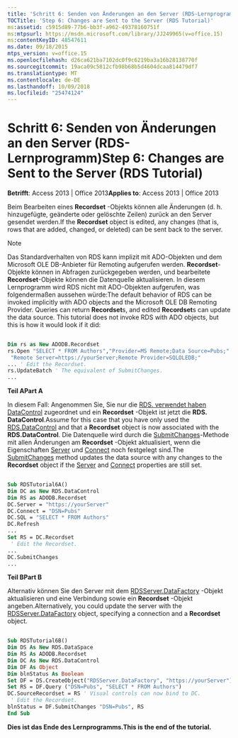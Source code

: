 ```yaml
---
title: 'Schritt 6: Senden von Änderungen an den Server (RDS-Lernprogramm)'
TOCTitle: 'Step 6: Changes are Sent to the Server (RDS Tutorial)'
ms:assetid: c5915d89-77b6-bb3f-a962-49378160751f
ms:mtpsurl: https://msdn.microsoft.com/library/JJ249965(v=office.15)
ms:contentKeyID: 48547611
ms.date: 09/18/2015
mtps_version: v=office.15
ms.openlocfilehash: d26ca621ba7102dc0f9c6219ba3a16b28138770f
ms.sourcegitcommit: 19aca09c5812cfb98b68b5d4604dcaa814479df7
ms.translationtype: MT
ms.contentlocale: de-DE
ms.lasthandoff: 10/09/2018
ms.locfileid: "25474124"
---
```

# <a name="step-6-changes-are-sent-to-the-server-rds-tutorial"></a><span data-ttu-id="2db46-102">Schritt 6: Senden von Änderungen an den Server (RDS-Lernprogramm)</span><span class="sxs-lookup"><span data-stu-id="2db46-102">Step 6: Changes are Sent to the Server (RDS Tutorial)</span></span>


<span data-ttu-id="2db46-103">**Betrifft**: Access 2013 | Office 2013</span><span class="sxs-lookup"><span data-stu-id="2db46-103">**Applies to**: Access 2013 | Office 2013</span></span>

<span data-ttu-id="2db46-104">Beim Bearbeiten eines **Recordset** -Objekts können alle Änderungen (d. h. hinzugefügte, geänderte oder gelöschte Zeilen) zurück an den Server gesendet werden.</span><span class="sxs-lookup"><span data-stu-id="2db46-104">If the **Recordset** object is edited, any changes (that is, rows that are added, changed, or deleted) can be sent back to the server.</span></span>


> [!NOTE]
> <P><span data-ttu-id="2db46-p101">Das Standardverhalten von RDS kann implizit mit ADO-Objekten und dem Microsoft OLE DB-Anbieter für Remoting aufgerufen werden. <STRONG>Recordset</STRONG>-Objekte können in Abfragen zurückgegeben werden, und bearbeitete <STRONG>Recordset</STRONG>-Objekte können die Datenquelle aktualisieren. In diesem Lernprogramm wird RDS nicht mit ADO-Objekten aufgerufen, was folgendermaßen aussehen würde:</span><span class="sxs-lookup"><span data-stu-id="2db46-p101">The default behavior of RDS can be invoked implicitly with ADO objects and the Microsoft OLE DB Remoting Provider. Queries can return <STRONG>Recordset</STRONG>s, and edited <STRONG>Recordset</STRONG>s can update the data source. This tutorial does not invoke RDS with ADO objects, but this is how it would look if it did:</span></span></P>



```vb 
 
Dim rs as New ADODB.Recordset 
rs.Open "SELECT * FROM Authors","Provider=MS Remote;Data Source=Pubs;" & _ 
 "Remote Server=https://yourServer;Remote Provider=SQLOLEDB;" 
... ' Edit the Recordset. 
rs.UpdateBatch ' The equivalent of SubmitChanges. 
... 
```

<span data-ttu-id="2db46-108">**Teil A**</span><span class="sxs-lookup"><span data-stu-id="2db46-108">**Part A**</span></span> 

<span data-ttu-id="2db46-109">In diesem Fall: Angenommen Sie, Sie nur die [RDS. verwendet haben DataControl](datacontrol-object-rds.md) zugeordnet und ein **Recordset** -Objekt ist jetzt die **RDS. DataControl**.</span><span class="sxs-lookup"><span data-stu-id="2db46-109">Assume for this case that you have only used the [RDS.DataControl](datacontrol-object-rds.md) and that a **Recordset** object is now associated with the **RDS.DataControl**.</span></span> <span data-ttu-id="2db46-110">Die Datenquelle wird durch die [SubmitChanges](submitchanges-method-rds.md)-Methode mit allen Änderungen am **Recordset** -Objekt aktualisiert, wenn die Eigenschaften [Server](server-property-rds.md) und [Connect](connect-property-rds.md) noch festgelegt sind.</span><span class="sxs-lookup"><span data-stu-id="2db46-110">The [SubmitChanges](submitchanges-method-rds.md) method updates the data source with any changes to the **Recordset** object if the [Server](server-property-rds.md) and [Connect](connect-property-rds.md) properties are still set.</span></span>

```vb 
 
Sub RDSTutorial6A() 
Dim DC as New RDS.DataControl 
Dim RS as ADODB.Recordset 
DC.Server = "https://yourServer" 
DC.Connect = "DSN=Pubs" 
DC.SQL = "SELECT * FROM Authors" 
DC.Refresh 
... 
Set RS = DC.Recordset 
 ' Edit the Recordset. 
... 
DC.SubmitChanges 
... 
```

<span data-ttu-id="2db46-111">**Teil B**</span><span class="sxs-lookup"><span data-stu-id="2db46-111">**Part B**</span></span> 

<span data-ttu-id="2db46-112">Alternativ können Sie den Server mit dem [RDSServer.DataFactory](datafactory-object-rdsserver.md) -Objekt aktualisieren und eine Verbindung sowie ein **Recordset** -Objekt angeben.</span><span class="sxs-lookup"><span data-stu-id="2db46-112">Alternatively, you could update the server with the [RDSServer.DataFactory](datafactory-object-rdsserver.md) object, specifying a connection and a **Recordset** object.</span></span>

```vb 
 
Sub RDSTutorial6B() 
Dim DS As New RDS.DataSpace 
Dim RS As ADODB.Recordset 
Dim DC As New RDS.DataControl 
Dim DF As Object 
Dim blnStatus As Boolean 
Set DF = DS.CreateObject("RDSServer.DataFactory", "https://yourServer") 
Set RS = DF.Query ("DSN=Pubs", "SELECT * FROM Authors") 
DC.SourceRecordset = RS ' Visual controls can now bind to DC. 
 ' Edit the Recordset. 
blnStatus = DF.SubmitChanges "DSN=Pubs", RS 
End Sub 
```

<span data-ttu-id="2db46-113">**Dies ist das Ende des Lernprogramms.**</span><span class="sxs-lookup"><span data-stu-id="2db46-113">**This is the end of the tutorial.**</span></span>

